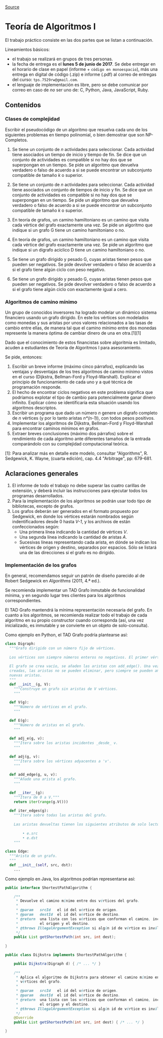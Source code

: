 [Source](https://algoritmos-rw.github.io/tda/tp2/ "Permalink to Teoría de Algoritmos I")

# Teoría de Algoritmos I

El trabajo práctico consiste en las dos partes que se listan a continuación.

Lineamientos básicos:

* el trabajo se realizará en grupos de tres personas.
* la fecha de entrega es el **lunes 5 de junio de 2017**. Se debe entregar en el horario de clase en papel (informe + `código en monoespacio`), más una entrega en digital de código (.zip) e informe (.pdf) al correo de entregas del curso: `tps.7529rw@gmail.com`.
* el lenguaje de implementación es libre, pero se debe comunicar por correo en caso de _no_ ser uno de: C, Python, Java, JavaScript, Ruby.

## Contenidos

### Clases de complejidad

Escribir el pseudocódigo de un algoritmo que resuelva cada uno de los siguientes problemas en tiempo polinomial, o bien demostrar que son NP-Completos.

1. Se tiene un conjunto de _n_ actividades para seleccionar. Cada actividad tiene asociados un tiempo de inicio y tiempo de fin. Se dice que un conjunto de actividades es compatible si no hay dos que se superpongan en un tiempo. Se pide un algoritmo que devuelva verdadero o falso de acuerdo a si se puede encontrar un subconjunto compatible de tamaño _k_ o superior.

2. Se tiene un conjunto de _n_ actividades para seleccionar. Cada actividad tiene asociados un conjunto de tiempos de inicio y fin. Se dice que un conjunto de actividades es compatible si no hay dos que se superpongan en un tiempo. Se pide un algoritmo que devuelva verdadero o falso de acuerdo a si se puede encontrar un subconjunto compatible de tamaño _k_ o superior.

3. En teoría de grafos, un camino hamiltoniano es un camino que visita cada vértice del grafo exactamente una vez. Se pide un algoritmo que indique si un grafo G tiene un camino hamiltoniano o no.

4. En teoría de grafos, un camino hamiltoniano es un camino que visita cada vértice del grafo exactamente una vez. Se pide un algoritmo que indique si un digrafo acíclico D tiene un camino hamiltoniano o no.

5. Se tiene un grafo dirigido y pesado G, cuyas aristas tienen pesos que pueden ser negativos. Se pide devolver verdadero o falso de acuerdo a si el grafo tiene algún ciclo con peso negativo.

6. Se tiene un grafo dirigido y pesado G, cuyas aristas tienen pesos que pueden ser negativos. Se pide devolver verdadero o falso de acuerdo a si el grafo tiene algún ciclo con exactamente igual a cero.

### Algoritmos de camino mínimo

Un grupo de conocidos inversores ha logrado modelar un dinámico sistema financiero usando un grafo dirigido. En este los vértices son modelados como monedas y sus aristas por unos valores relacionados a las tasas de cambio entre ellas, de manera tal que el camino mínimo entre dos monedas represente la manera óptima de cambiar dinero de una en otra.[1][1]

Dado que el conocimiento de estos financistas sobre algoritmia es limitado, acuden a estudiantes de Teoría de Algoritmos I para asesoramiento.

Se pide, entonces:

1. Escribir un breve informe (máximo cinco párrafos), explicando las ventajas y desventajas de los tres algoritmos de camino mínimo vistos en el curso (Dijkstra, Bellman-Ford y Floyd-Warshall). Explicar el principio de funcionamiento de cada uno y a qué técnica de programación responde.
2. El hecho de encontrar ciclos negativos en este problema significa que podríamos explotar el tipo de cambio para potencialmente ganar dinero infinito. Explicar cómo se identificaría esta situación usando los algoritmos descriptos.
3. Escribir un programa que dado un número _n_ genere un digrafo completo de _n_ vértices (y por lo tanto aristas _n*(n-1)_), con todos pesos positivos.
4. Implementar los algoritmos de Dijkstra, Bellman-Ford y Floyd-Warshall para encontrar caminos mínimos en grafos.
5. Extraer breves conclusiones (máximo dos párrafos) sobre el rendimiento de cada algoritmo ante diferentes tamaños de la entrada comparándolo con su complejidad computacional teórica.

[1]: Para analizar más en detalle este modelo, consultar "Algorithms", R. Sedgewick, K. Wayne, (cuarta edición), cap. 4.4 "Arbitrage", pp: 679-681.

## Aclaraciones generales

1. El informe de todo el trabajo no debe superar las cuatro carillas de extensión, y deberá incluir las instrucciones para ejecutar todos los programas desarrollados.
2. Para la implementación de los algoritmos se podrán usar todo tipo de bibliotecas, excepto de grafos.
3. Los grafos deberán ser generados en el formato propuesto por Sedgewick, en donde los vértices estarán nombrados según indentificadores desde 0 hasta _V-1_, y los archivos de están confeccionados según: 
    * Una primera línea indicando la cantidad de vértices _V_.
    * Una segunda línea indicando la cantidad de aristas _A_.
    * Sucesivas líneas representando cada arista, en dónde se indican los vértices de origen y destino, separados por espacios. Sólo se listará una de las direcciones si el grafo es no dirigido.

### Implementación de los grafos

En general, recomendamos seguir un patrón de diseño parecido al de Robert Sedgewick en _Algorithms_ (2011, 4.ª ed.).

Se recomienda implementar un TAD Grafo inmutable de funcionalidad mínima, y en segundo lugar tres clientes para los algoritmos correspondientes.

El TAD Grafo mantendrá la mínima representación necesaria del grafo. En cuanto a los algoritmos, se recomienda realizar todo el trabajo de cada algoritmo en su propio constructor cuando corresponda (así, una vez inicializado, es inmutable y se convierte en un objeto de solo-consulta).

Como ejemplo en Python, el TAD Grafo podría plantearse así:
```python
class Digraph:
  """Grafo dirigido con un número fijo de vértices.
    
  Los vértices son siempre números enteros no negativos. El primer vértice es 0.
    
  El grafo se crea vacío, se añaden las aristas con add_edge(). Una vez
  creadas, las aristas no se pueden eliminar, pero siempre se pueden añadir
  nuevas aristas.
  """
  def __init__(g, V):
    """Construye un grafo sin aristas de V vértices.
    """
    
  def V(g):
    """Número de vértices en el grafo.
    """
    
  def E(g):
    """Número de aristas en el grafo.
    """
    
  def adj_e(g, v):
    """Itera sobre los aristas incidentes _desde_ v.
    """
    
  def adj(g, v):
    """Itera sobre los vértices adyacentes a 'v'.
    """
    
  def add_edge(g, u, v):
    """Añade una arista al grafo.
    """
    
  def __iter__(g):
    """Itera de 0 a V."""
    return iter(range(g.V()))
    
  def iter_edges(g):
    """Itera sobre todas las aristas del grafo.
    
    Las aristas devueltas tienen los siguientes atributos de solo lectura:
    
        • e.src
        • e.dst
    """
    
class Edge:
  """Arista de un grafo.
  """
  def __init__(self, src, dst):
    ...
```    

Como ejemplo en Java, los algoritmos podrían representarse así:
    
```java    
public interface ShortestPathAlgorithm {

    /**
     * Devuelve el camino mínimo entre dos vértices del grafo.
     *
     * @param   srcId   el id del vértice de origen.
     * @param   destId  el id del vértice de destino.
     * @return  una lista con los vértices que conforman el camino, incluyendo
     *          el origen y el destino.
     * @throws IllegalArgumentException si algún id de vértice es inválido.
     */
    public List getShortestPath(int src, int dest);
    
}

public class Dijkstra implements ShortestPathAlgorithm {

    public Dijkstra(Digraph d) { /* ... */ }
    
    /**
     * Aplica el algoritmo de Dijkstra para obtener el camino mínimo entre dos
     * vértices del grafo.
     *
     * @param   srcId   el id del vértice de origen.
     * @param   destId  el id del vértice de destino.
     * @return  una lista con los vértices que conforman el camino, incluyendo
     *          el origen y el destino.
     * @throws IllegalArgumentException si algún id de vértice es inválido.
     */
    @Override
    public List getShortestPath(int src, int dest) { /* ... */ }

}
```

